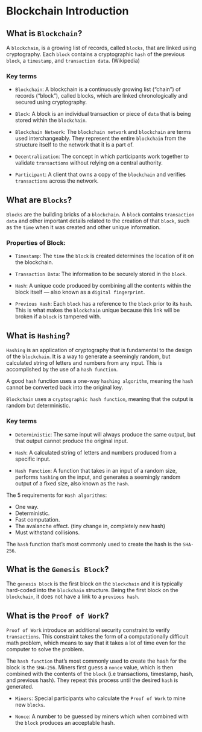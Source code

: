# Blockchain Introduction 

## What is `Blockchain`?

A `blockchain`, is a growing list of records, called `blocks`, that are linked using cryptography. Each `block` contains a cryptographic `hash` of the previous `block`, a `timestamp`, and `transaction data`. (Wikipedia)

### Key terms

  - `Blockchain`: A blockchain is a continuously growing list (“chain”) of records (“block”), called blocks, which are linked chronologically and secured using cryptography.

  - `Block`: A block is an individual transaction or piece of `data` that is being stored within the `blockchain`.

  - `Blockchain Network`: The `blockchain network` and `blockchain` are terms used interchangeably. They represent the entire `blockchain` from the structure itself to the network that it is a part of.

  - `Decentralization`: The concept in which participants work together to validate `transactions` without relying on a central authority.

  - `Participant`: A client that owns a copy of the `blockchain` and verifies `transactions` across the network.

## What are `Blocks`?

`Blocks` are the building bricks of a `blockchain`. A `block` contains `transaction data` and other important details related to the creation of that `block`, such as the `time` when it was created and other unique information.

### Properties of Block:

  - `Timestamp`: The `time` the `block` is created determines the location of it on the blockchain.

  - `Transaction Data`: The information to be securely stored in the `block`.

  - `Hash`: A unique code produced by combining all the contents within the block itself — also known as a `digital fingerprint`.

  - `Previous Hash`: Each `block` has a reference to the `block` prior to its `hash`. This is what makes the `blockchain` unique because this link will be broken if a `block` is tampered with.

## What is `Hashing`?

`Hashing` is an application of cryptography that is fundamental to the design of the `blockchain`. It is a way to generate a seemingly random, but calculated string of letters and numbers from any input. This is accomplished by the use of a `hash function`. 

A good `hash` function uses a one-way `hashing algorithm`, meaning the `hash` cannot be converted back into the original key.

`Blockchain` uses a `cryptographic hash function`, meaning that the output is random but deterministic.


### Key terms

  - `Deterministic`: The same input will always produce the same output, but that output cannot produce the original input.

  - `Hash`: A calculated string of letters and numbers produced from a specific input.

  - `Hash Function`: A function that takes in an input of a random size, performs `hashing` on the input, and generates a seemingly random output of a fixed size, also known as the `hash`.


The 5 requirements for `Hash algorithms`:
  - One way.
  - Deterministic.
  - Fast computation.
  - The avalanche effect. (tiny change in, completely new hash)
  - Must withstand collisions.

  The `hash` function that’s most commonly used to create the hash is the `SHA-256`.

##  What is the `Genesis Block`?

The `genesis block` is the first block on the `blockchain` and it is typically hard-coded into the `blockchain` structure. Being the first block on the `blockchain`, it does not have a link to a `previous hash`.


## What is the `Proof of Work`?


`Proof of Work` introduce an additional security constraint to verify `transactions`. This constraint takes the form of a computationally difficult math problem, which means to say that it takes a lot of time even for the computer to solve the problem.

The `hash function` that’s most commonly used to create the hash for the block is the `SHA-256`. Miners first guess a `nonce` value, which is then combined with the contents of the `block` (i.e transactions, timestamp, hash, and previous hash). They repeat this process until the desired `hash` is generated.

  - `Miners`: Special participants who calculate the `Proof of Work` to mine new `blocks`.

  - `Nonce`: A number to be guessed by miners which when combined with the `block` produces an acceptable hash.
